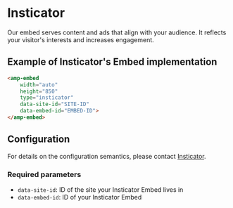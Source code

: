 <!---
Copyright 2019 The AMP HTML Authors. All Rights Reserved.

Licensed under the Apache License, Version 2.0 (the "License");
you may not use this file except in compliance with the License.
You may obtain a copy of the License at

      http://www.apache.org/licenses/LICENSE-2.0

Unless required by applicable law or agreed to in writing, software
distributed under the License is distributed on an "AS-IS" BASIS,
WITHOUT WARRANTIES OR CONDITIONS OF ANY KIND, either express or implied.
See the License for the specific language governing permissions and
limitations under the License.
-->

# Insticator

Our embed serves content and ads that align with your audience. It reflects your visitor's interests and increases engagement.

## Example of Insticator's Embed implementation


```html
<amp-embed 
	width="auto"
	height="850"
    type="insticator"
    data-site-id="SITE-ID"
    data-embed-id="EMBED-ID">
</amp-embed>
```

## Configuration

For details on the configuration semantics, please contact [Insticator](https://www.insticator.com/contact/).

### Required parameters

- `data-site-id`: ID of the site your Insticator Embed lives in
- `data-embed-id`: ID of your Insticator Embed
